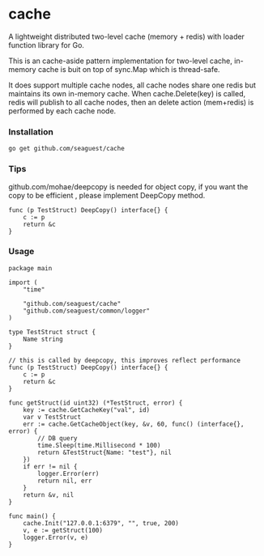 # cache
A lightweight distributed two-level cache (memory + redis) with loader function library for Go.

This is an cache-aside pattern implementation for two-level cache, in-memory cache is buit on top of sync.Map which is thread-safe.

It does support multiple cache nodes, all cache nodes share one redis but maintains its own in-memory cache. When cache.Delete(key) is called, redis will publish to all cache nodes, then an delete 
 action (mem+redis) is performed by each cache node.

### Installation

`go get github.com/seaguest/cache`


### Tips

github.com/mohae/deepcopy is needed for object copy, if you want the copy to be efficient , please implement DeepCopy method. 

```
func (p TestStruct) DeepCopy() interface{} {
	c := p
	return &c
}
```

### Usage

``` 
package main

import (
	"time"

	"github.com/seaguest/cache"
	"github.com/seaguest/common/logger"
)

type TestStruct struct {
	Name string
}

// this is called by deepcopy, this improves reflect performance
func (p TestStruct) DeepCopy() interface{} {
	c := p
	return &c
}

func getStruct(id uint32) (*TestStruct, error) {
	key := cache.GetCacheKey("val", id)
	var v TestStruct
	err := cache.GetCacheObject(key, &v, 60, func() (interface{}, error) {
		// DB query
		time.Sleep(time.Millisecond * 100)
		return &TestStruct{Name: "test"}, nil
	})
	if err != nil {
		logger.Error(err)
		return nil, err
	}
	return &v, nil
}

func main() {
	cache.Init("127.0.0.1:6379", "", true, 200)
	v, e := getStruct(100)
	logger.Error(v, e)
}


```
